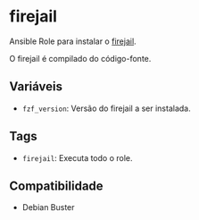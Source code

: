 # firejail

Ansible Role para instalar o [firejail](https://github.com/netblue30/firejail/).

O firejail é compilado do código-fonte.

## Variáveis

- `fzf_version`: Versão do firejail a ser instalada.

## Tags

- `firejail`: Executa todo o role.

## Compatibilidade

- Debian Buster
